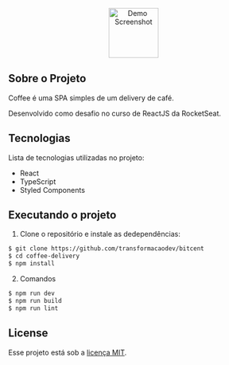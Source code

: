 <p align="center">
<img src=".github/coffee-delivery-demo.jpg" alt="Demo Screenshot" width="100" />
</p>

## Sobre o Projeto

Coffee é uma SPA simples de um delivery de café.

Desenvolvido como desafio no curso de ReactJS da RocketSeat.

## Tecnologias

Lista de tecnologias utilizadas no projeto:

- React
- TypeScript
- Styled Components

## Executando o projeto

1. Clone o repositório e instale as dedependências:

```bash
$ git clone https://github.com/transformacaodev/bitcent
$ cd coffee-delivery
$ npm install
```

2. Comandos

```bash
$ npm run dev
$ npm run build
$ npm run lint
```

## License

Esse projeto está sob a [licença MIT](LICENSE.md).
